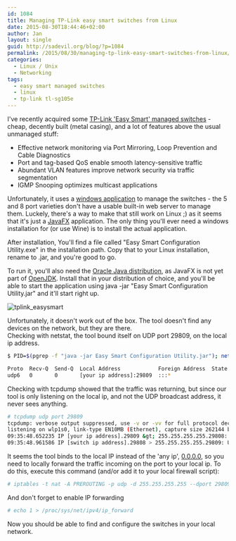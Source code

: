 ```yaml
---
id: 1084
title: Managing TP-Link easy smart switches from Linux
date: 2015-08-30T18:44:46+02:00
author: Jan
layout: single
guid: http://sadevil.org/blog/?p=1084
permalink: /2015/08/30/managing-tp-link-easy-smart-switches-from-linux/
categories:
  - Linux / Unix
  - Networking
tags:
  - easy smart managed switches
  - linux
  - tp-link tl-sg105e
---
```

I've recently acquired some [TP-Link 'Easy Smart' managed switches](http://www.tp-link.com/en/products/biz-list-41.html) - cheap, decently built (metal casing), and a lot of features above the usual unmanaged stuff:

  * Effective network monitoring via Port Mirroring, Loop Prevention and Cable Diagnostics
  * Port and tag-based QoS enable smooth latency-sensitive traffic
  * Abundant VLAN features improve network security via traffic segmentation
  * IGMP Snooping optimizes multicast applications

Unfortunately, it uses a [windows application](http://www.tp-link.com/en/download/TL-SG105E.html#Easy_Smart_Configuration_Utility) to manage the switches - the 5 and 8 port varieties don't have a usable built-in web server to manage them. Luckely, there's a way to make that still work on Linux ;) as it seems that it's just a [JavaFX](https://en.wikipedia.org/wiki/JavaFX) application. The only thing you'll ever need a windows installation for (or use Wine) is to install the actual application.

After installation, You'll find a file called "Easy Smart Configuration Utility.exe" in the installation path. Copy that to your Linux installation, rename to .jar, and you're good to go.

To run it, you'll also need the [Oracle Java distribution](https://www.java.com/en/download/), as JavaFX is not yet part of [OpenJDK](http://openjdk.java.net/). Install that in your distribution of choice, and you'll be able to start the application using java -jar "Easy Smart Configuration Utility.jar" and it'll start right up.

![tplink_easysmart](/assets/images/2015/08/tplink_easysmart.png "tplink_easysmart")

Unfortunately, it doesn't work out of the box. The tool doesn't find any devices on the network, but they are there.  
Checking with netstat, the tool bound itself on UDP port 29809, on the local ip address.

```bash
$ PID=$(pgrep -f "java -jar Easy Smart Configuration Utility.jar"); netstat -lnput | grep -e Proto -e $PID

Proto  Recv-Q  Send-Q  Local Address            Foreign Address  State  PID/Program name 
udp6   0       0       [your ip address]:29809  :::*                    28529/java
```

Checking with tcpdump showed that the traffic was returning, but since our tool is only listening on the local ip, and not the UDP broadcast address, it never sees anything.

```bash
# tcpdump udp port 29809
tcpdump: verbose output suppressed, use -v or -vv for full protocol decode
listening on wlp1s0, link-type EN10MB (Ethernet), capture size 262144 bytes
09:35:48.652235 IP [your ip address].29809 &gt; 255.255.255.255.29808: UDP, length 36
09:35:48.961586 IP [switch ip address].29808 > 255.255.255.255.29809: UDP, length 159
```

It seems the tool binds to the local IP instead of the 'any ip', [0.0.0.0](https://en.wikipedia.org/wiki/0.0.0.0), so you need to locally forward the traffic incoming on the port to your local ip. To do this, execute this command (and/or add it to your local firewall script):

```bash
# iptables -t nat -A PREROUTING -p udp -d 255.255.255.255 --dport 29809 -j DNAT --to [your ip address]:29809
```
And don't forget to enable IP forwarding

```bash
# echo 1 > /proc/sys/net/ipv4/ip_forward
```

Now you should be able to find and configure the switches in your local network.
